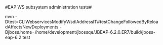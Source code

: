 #EAP WS subsystem administration tests#

mvn -Dtest=CLIWebservicesModifyWsdlAddressIT#testChangeFollowedByReloadAffectsNewDeployments -Djboss.home=/home/development/jbossqe/JBEAP-6.2.0.ER7/build/jboss-eap-6.2 test
